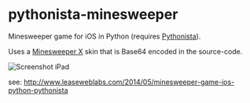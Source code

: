 pythonista-minesweeper
======================

Minesweeper game for iOS in Python (requires [Pythonista](http://omz-software.com/pythonista/)).

Uses a [Minesweeper X](http://www.curtisbright.com/msx/) skin that is Base64 encoded in the source-code.

![Screenshot iPad](http://www.leaseweblabs.com/wp-content/uploads/2014/05/minesweeper_ipad.jpg)

see: http://www.leaseweblabs.com/2014/05/minesweeper-game-ios-python-pythonista
